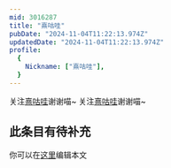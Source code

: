 ```yaml
---
mid: 3016287
title: "熹咕哇"
pubDate: "2024-11-04T11:22:13.974Z"
updatedDate: "2024-11-04T11:22:13.974Z"
profile:
  {
    Nickname: ["熹咕哇"],
  }
---
```


关注[熹咕哇](https://space.bilibili.com/3016287)谢谢喵~ 关注[熹咕哇](https://space.bilibili.com/3016287)谢谢喵~

## 此条目有待补充
你可以在[这里](https://github.com/Yuhanawa/VTuber.ICU-Content/edit/master/v/熹咕哇/index.md)编辑本文
